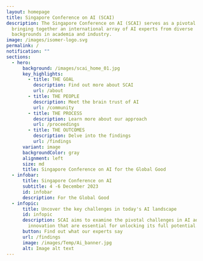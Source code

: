 ```yaml
---
layout: homepage
title: Singapore Conference on AI (SCAI)
description: The Singapore Conference on AI (SCAI) serves as a pivotal nexus,
  bringing together an international array of AI experts from diverse
  backgrounds in academia and industry.
image: /images/isomer-logo.svg
permalink: /
notification: ""
sections:
  - hero:
      background: /images/scai_home_01.jpg
      key_highlights:
        - title: THE GOAL
          description: Find out more about SCAI
          url: /about
        - title: THE PEOPLE
          description: Meet the brain trust of AI
          url: /community
        - title: THE PROCESS
          description: Learn more about our approach
          url: /proceedings
        - title: THE OUTCOMES
          description: Delve into the findings
          url: /findings
      variant: image
      backgroundColor: gray
      alignment: left
      size: md
      title: Singapore Conference on AI for the Global Good
  - infobar:
      title: Singapore Conference on AI
      subtitle: 4 -6 December 2023
      id: infobar
      description: For the Global Good
  - infopic:
      title: Uncover the key challenges in today's AI landscape
      id: infopic
      description: SCAI aims to examine the pivotal challenges in AI adoption and
        innovation that are essential for unlocking its full potential.
      button: Find out what our experts say
      url: /findings
      image: /images/Temp/Ai_banner.jpg
      alt: Image alt text
---
```

